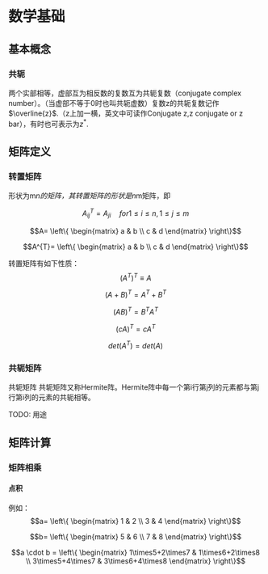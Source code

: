 # 数学基础

## 基本概念

### 共轭
两个实部相等，虚部互为相反数的复数互为共轭复数（conjugate complex number）。（当虚部不等于0时也叫共轭虚数）复数z的共轭复数记作$\overline{z}$.（z上加一横，英文中可读作Conjugate z,z conjugate or z bar），有时也可表示为$z^*$.



## 矩阵定义

### 转置矩阵
形状为m*n的矩阵，其转置矩阵的形状是n*m矩阵，即

$$A^{T}_{ij}=A_{ji} \quad for 1\leq i\leq n, 1\leq j\leq m$$

$$A= \left\{ \begin{matrix} a & b \\ c & d \end{matrix} \right\}$$

$$A^{T}= \left\{ \begin{matrix} a & b \\ c & d \end{matrix} \right\}$$

转置矩阵有如下性质：
$$(A^T)^T\equiv A$$

$$(A+B)^T=A^T+B^T$$

$$(AB)^T=B^TA^T$$

$$(cA)^T=cA^T$$

$$det(A^T)=det(A)$$

### 共轭矩阵
共轭矩阵
共轭矩阵又称Hermite阵。Hermite阵中每一个第i行第j列的元素都与第j行第i列的元素的共轭相等。

TODO: 用途

## 矩阵计算

### 矩阵相乘

#### 点积

例如：
$$a= \left\{ \begin{matrix} 1 & 2 \\ 3 & 4 \end{matrix} \right\}$$

$$b= \left\{ \begin{matrix} 5 & 6 \\ 7 & 8 \end{matrix} \right\}$$

$$a \cdot b = \left\{ \begin{matrix} 1\times5+2\times7 & 1\times6+2\times8 \\ 3\times5+4\times7 & 3\times6+4\times8 \end{matrix} \right\}$$
